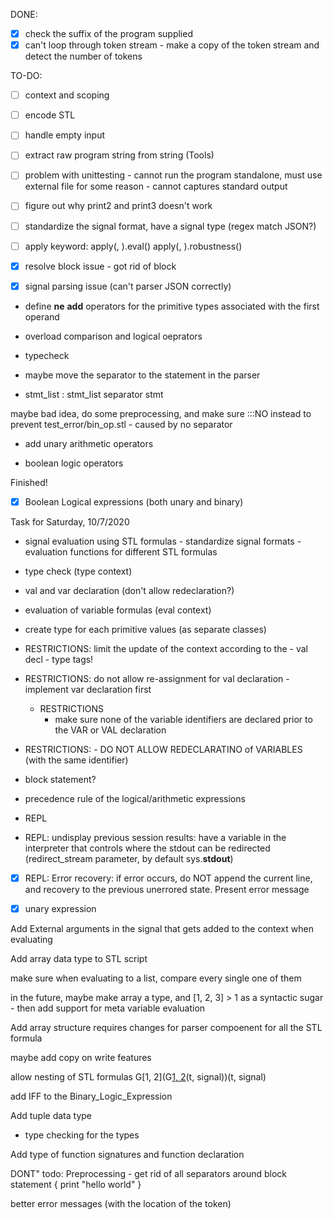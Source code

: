 DONE: 
- [X] check the suffix of the program supplied
- [X] can't loop through token stream - make a copy of the token stream and detect the number of tokens

TO-DO:
- [ ] context and scoping
- [ ] encode STL
- [ ] handle empty input
- [ ] extract raw program string from string (Tools)
- [ ] problem with unittesting - cannot run the program standalone, must use external file for some reason
        - cannot captures standard output
- [ ] figure out why print2 and print3 doesn't work

- [ ] standardize the signal format, have a signal type (regex match JSON?)

- [ ] apply keyword: apply(<STL-formula>, <Signal>).eval()
                     apply(<STL-formula>, <Signal>).robustness()

- [X] resolve block issue - got rid of block
- [X] signal parsing issue (can't parser JSON correctly) ${}$

- define __ne__ __add__ operators for the primitive types associated with the first operand

- overload comparison and logical oeprators

- typecheck

- maybe move the separator to the statement  in the parser
- stmt_list : stmt_list separator stmt

maybe bad idea, do some preprocessing, and make sure :::NO
instead to prevent test_error/bin_op.stl
        - caused by no separator

- add unary arithmetic operators

- boolean logic operators


Finished!
- [X] Boolean Logical expressions (both unary and binary)





Task for Saturday, 10/7/2020


- signal evaluation using STL formulas
        - standardize signal formats
        - evaluation functions for different STL formulas


- type check (type context)
- val and var declaration (don't allow redeclaration?)
- evaluation of variable formulas (eval context)
- create type for each primitive values (as separate classes)

- RESTRICTIONS: limit the update of the context according to the 
        - val decl
        - type tags!

- RESTRICTIONS: do not allow re-assignment for val declaration
        - implement var declaration first
        
  - RESTRICTIONS
  	- make sure none of the variable identifiers are declared prior to the VAR or VAL declaration

- RESTRICTIONS:
        - DO NOT ALLOW REDECLARATINO of VARIABLES (with the same identifier)
- block statement?

- precedence rule of the logical/arithmetic expressions

- REPL

- REPL: undisplay previous session results: have a variable in the interpreter that controls where the stdout can be redirected (redirect_stream parameter, by default sys.__stdout__)

- [X] REPL: Error recovery: if error occurs, do NOT append the current line, and recovery to the previous unerrored state. Present error message

- [X] unary expression

Add External arguments in the signal that gets added to the context when evaluating

Add array data type to STL script

make sure when evaluating to a list, compare every single one of them


in the future, maybe make array a type, and [1, 2, 3] > 1 as a syntactic sugar -
then add support for meta variable evaluation

Add array structure requires changes for parser compoenent for all the STL formula

maybe add copy on write features

allow nesting of STL formulas
G[1, 2](G[1, 2](true)(t, signal))(t, signal)

add IFF to the Binary_Logic_Expression

Add tuple data type
- type checking for the types


Add type of function signatures and function declaration


DONT" todo: Preprocessing - get rid of all separators around block statement
{
        print "hello world"
}

better error messages (with the location of the token)